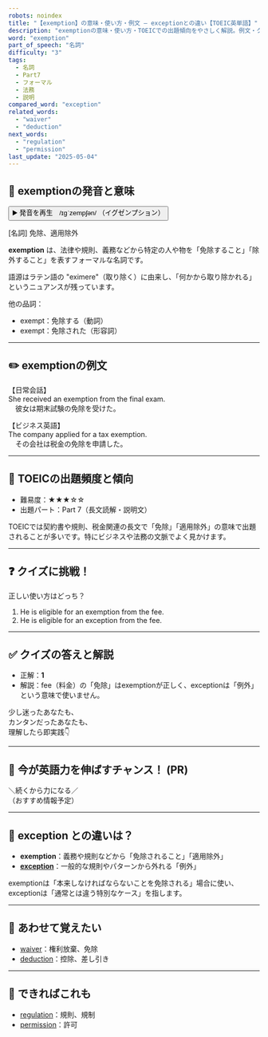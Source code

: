 ```yaml
---
robots: noindex
title: "【exemption】の意味・使い方・例文 ― exceptionとの違い【TOEIC英単語】"
description: "exemptionの意味・使い方・TOEICでの出題傾向をやさしく解説。例文・クイズ付きでexceptionとの違いもわかりやすく学べます。"
word: "exemption"
part_of_speech: "名詞"
difficulty: "3"
tags:
  - 名詞
  - Part7
  - フォーマル
  - 法務
  - 説明
compared_word: "exception"
related_words:
  - "waiver"
  - "deduction"
next_words:
  - "regulation"
  - "permission"
last_update: "2025-05-04"
---
```


## 🔰 exemptionの発音と意味

<button class="play-audio" onclick="playTTS('exemption')">
  <span class="play-audio-main">
    ▶️ 発音を再生　/ɪɡˈzempʃən/
  </span>
  <span class="play-audio-sub">
    （イグゼンプション）
  </span>
</button>

[名詞] 免除、適用除外

**exemption** は、法律や規則、義務などから特定の人や物を「免除すること」「除外すること」を表すフォーマルな名詞です。

語源はラテン語の "eximere"（取り除く）に由来し、「何かから取り除かれる」というニュアンスが残っています。

他の品詞：  
- exempt：免除する（動詞）
- exempt：免除された（形容詞）

---

## ✏️ exemptionの例文

【日常会話】  
She received an exemption from the final exam.  
　彼女は期末試験の免除を受けた。

【ビジネス英語】  
The company applied for a tax exemption.  
　その会社は税金の免除を申請した。

---

## 🎯 TOEICの出題頻度と傾向

- 難易度：★★★☆☆
- 出題パート：Part 7（長文読解・説明文）

TOEICでは契約書や規則、税金関連の長文で「免除」「適用除外」の意味で出題されることが多いです。特にビジネスや法務の文脈でよく見かけます。

---

## ❓ クイズに挑戦！

正しい使い方はどっち？

1. He is eligible for an exemption from the fee.  
2. He is eligible for an exception from the fee.

---

## ✅ クイズの答えと解説

- 正解：**1**
- 解説：fee（料金）の「免除」はexemptionが正しく、exceptionは「例外」という意味で使いません。

少し迷ったあなたも、  
カンタンだったあなたも、  
理解したら即実践👇️

---

## 🚀 今が英語力を伸ばすチャンス！ (PR)

<div class="info-center">
＼続くから力になる／<br>  
（おすすめ情報予定）
</div>

---

## 🤔  exception との違いは？

- **exemption**：義務や規則などから「免除されること」「適用除外」
- **[exception](/word/exception/)**：一般的な規則やパターンから外れる「例外」

exemptionは「本来しなければならないことを免除される」場合に使い、exceptionは「通常とは違う特別なケース」を指します。

---

## 🧩 あわせて覚えたい

- [waiver](/word/waiver/)：権利放棄、免除
- [deduction](/word/deduction/)：控除、差し引き

---

## 📖 できればこれも

- [regulation](/word/regulation/)：規則、規制
- [permission](/word/permission/)：許可

<!-- cvid: aid23_bid33 -->
